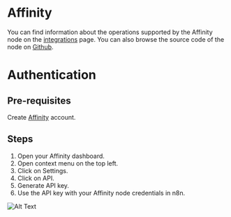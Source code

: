 # Affinity
You can find information about the operations supported by the Affinity node on the [integrations](https://n8n.io/integrations/n8n-nodes-base.affinity) page. You can also browse the source code of the node on [Github](https://github.com/n8n-io/n8n/tree/master/packages/nodes-base/nodes/Affinity).

# Authentication

## Pre-requisites

Create [Affinity](https://www.affinity.com/) account.

## Steps

1. Open your Affinity dashboard.
2. Open context menu on the top left.
3. Click on Settings.
4. Click on API.
5. Generate API key.
6. Use the API key with your Affinity node credentials in n8n.


![Alt Text](https://i.imgur.com/Yy4W0Wa.gif) 


